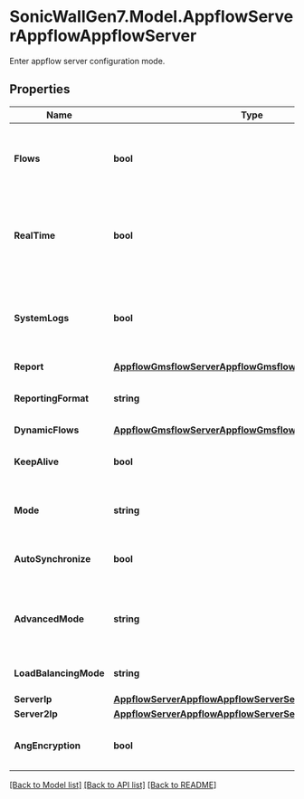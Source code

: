 # SonicWallGen7.Model.AppflowServerAppflowAppflowServer
Enter appflow server configuration mode.

## Properties

Name | Type | Description | Notes
------------ | ------------- | ------------- | -------------
**Flows** | **bool** | Enable sending appflow to SonicWALL appflow server. | [optional] 
**RealTime** | **bool** | Enable sending of real-time data to SonicWALL appflow server. | [optional] 
**SystemLogs** | **bool** | Enable sending of system log to SonicWALL appflow server. | [optional] 
**Report** | [**AppflowGmsflowServerAppflowGmsflowServerReport**](AppflowGmsflowServerAppflowGmsflowServerReport.md) |  | [optional] 
**ReportingFormat** | **string** | Select appflow reporting format. | [optional] 
**DynamicFlows** | [**AppflowGmsflowServerAppflowGmsflowServerDynamicFlows**](AppflowGmsflowServerAppflowGmsflowServerDynamicFlows.md) |  | [optional] 
**KeepAlive** | **bool** | Enable keep-alive with appflow server. | [optional] 
**Mode** | **string** | Select GMS flow server configuration mode. | [optional] 
**AutoSynchronize** | **bool** | Enable auto-synchronize for appflow server. | [optional] 
**AdvancedMode** | **string** | Select Advanced APP flow server configuration mode. | [optional] 
**LoadBalancingMode** | **string** | Select load balancing mode. | [optional] 
**ServerIp** | [**AppflowServerAppflowAppflowServerServerIp**](AppflowServerAppflowAppflowServerServerIp.md) |  | [optional] 
**Server2Ip** | [**AppflowServerAppflowAppflowServerServer2Ip**](AppflowServerAppflowAppflowServerServer2Ip.md) |  | [optional] 
**AngEncryption** | **bool** | Enable Analyzer Next Gen encryption. | [optional] 

[[Back to Model list]](../README.md#documentation-for-models) [[Back to API list]](../README.md#documentation-for-api-endpoints) [[Back to README]](../README.md)


